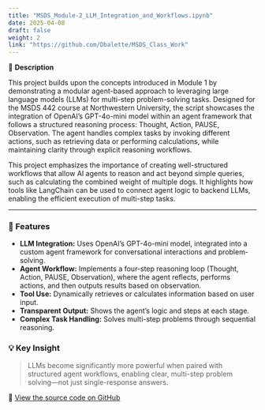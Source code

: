 ```yaml
---
title: "MSDS_Module-2_LLM_Integration_and_Workflows.ipynb"
date: 2025-04-08
draft: false
weight: 2
link: "https://github.com/Dbalette/MSDS_Class_Work"
---
```


📘 **Description**
   
This project builds upon the concepts introduced in Module 1 by demonstrating a modular agent-based approach to leveraging large language models (LLMs) for multi-step problem-solving tasks. Designed for the MSDS 442 course at Northwestern University, the script showcases the integration of OpenAI’s GPT-4o-mini model within an agent framework that follows a structured reasoning process: Thought, Action, PAUSE, Observation. The agent handles complex tasks by invoking different actions, such as retrieving data or performing calculations, while maintaining clarity through explicit reasoning workflows.  

This project emphasizes the importance of creating well-structured workflows that allow AI agents to reason and act beyond simple queries, such as calculating the combined weight of multiple dogs. It highlights how tools like LangChain can be used to connect agent logic to backend LLMs, enabling the efficient execution of multi-step tasks.  


<!--more-->
---

### 🔧 Features

- **LLM Integration:** Uses OpenAI’s GPT-4o-mini model, integrated into a custom agent framework for conversational interactions and problem-solving.
- **Agent Workflow:** Implements a four-step reasoning loop (Thought, Action, PAUSE, Observation), where the agent reflects, performs actions, and then outputs results based on observation.
- **Tool Use:** Dynamically retrieves or calculates information based on user input.
- **Transparent Output:** Shows the agent’s logic and steps at each stage.
- **Complex Task Handling:** Solves multi-step problems through sequential reasoning.

### 💡 Key Insight

> LLMs become significantly more powerful when paired with structured agent workflows, enabling clear, multi-step problem solving—not just single-response answers.
   
🔗 [View the source code on GitHub](https://github.com/Dbalette/MSDS_Class_Work)


